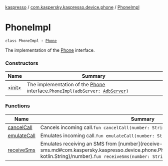 [kaspresso](../../index.md) / [com.kaspersky.kaspresso.device.phone](../index.md) / [PhoneImpl](./index.md)

# PhoneImpl

`class PhoneImpl : `[`Phone`](../-phone/index.md)

The implementation of the [Phone](../-phone/index.md) interface.

### Constructors

| Name | Summary |
|---|---|
| [&lt;init&gt;](-init-.md) | The implementation of the [Phone](../-phone/index.md) interface.`PhoneImpl(adbServer: `[`AdbServer`](../../com.kaspersky.kaspresso.device.server/-adb-server/index.md)`)` |

### Functions

| Name | Summary |
|---|---|
| [cancelCall](cancel-call.md) | Cancels incoming call.`fun cancelCall(number: String): Unit` |
| [emulateCall](emulate-call.md) | Emulates incoming call.`fun emulateCall(number: String): Unit` |
| [receiveSms](receive-sms.md) | Emulates receiving an SMS from [number](receive-sms.md#com.kaspersky.kaspresso.device.phone.PhoneImpl$receiveSms(kotlin.String, kotlin.String)/number).`fun receiveSms(number: String, text: String): Unit` |
